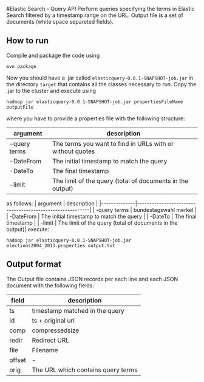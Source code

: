 #Elastic Search - Query API
Perform queries specifying the terms in Elastic Search filtered by a timestamp range on the URL.
Output file is a set of documents (white space separeted fields).

## How to run

Compile and package the code using

    mvn package

Now you should have a .jar called `elasticquery-0.0.1-SNAPSHOT-job.jar`
in the directory `target` that contains all the classes necessary to run. Copy
the .jar to the cluster and execute using 

    hadoop jar elasticquery-0.0.1-SNAPSHOT-job.jar propertiesFileName outputFile

where you have to provide a properties file with the following structure:

| argument     | description                                              |
|--------------|----------------------------------------------------------|
| -query terms | The terms you want to find in URLs with or without quotes|
| -DateFrom    | The initial timestamp to match the query                 |
| -DateTo      | The final timestamp                                      |
| -limit       | The limit of the query (total of documents in the output)|
as follows:
| argument     | description                                              |
|--------------|----------------------------------------------------------|
| -query terms | bundestagswahl merkel                                    |
| -DateFrom    | The initial timestamp to match the query                 |
| -DateTo      | The final timestamp                                      |
| -limit       | The limit of the query (total of documents in the output)|
execute:

    hadoop jar elasticquery-0.0.1-SNAPSHOT-job.jar elections2004_2013.properties output.txt

## Output format

The Output file contains JSON records per each line and each JSON document with
the following fields:

| field | description                                          |
|-------|------------------------------------------------------|
|ts     | timestamp matched in the query 											 |
|id     | ts + original url                                    |
|comp   | compressedsize                                       |
|redir  | Redirect URL                                         |
|file   | Filename                                             |
|offset | -                                                    |
|orig   | The URL which contains query terms                   |

